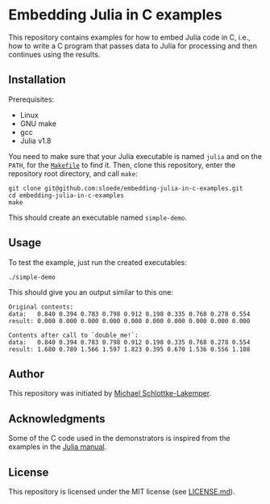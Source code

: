 # Embedding Julia in C examples

This repository contains examples for how to embed Julia code in C, i.e., how to
write a C program that passes data to Julia for processing and then continues
using the results.

## Installation
Prerequisites:
* Linux
* GNU make
* gcc
* Julia v1.8

You need to make sure that your Julia executable is named `julia` and on the
`PATH`, for the [`Makefile`](Makefile) to find it. Then, clone this repository,
enter the repository root directory, and call `make`:
```shell
git clone git@github.com:sloede/embedding-julia-in-c-examples.git
cd embedding-julia-in-c-examples
make
```
This should create an executable named `simple-demo`.

## Usage
To test the example, just run the created executables:
```shell
./simple-demo
```
This should give you an output similar to this one:
```
Original contents:
data:   0.840 0.394 0.783 0.798 0.912 0.198 0.335 0.768 0.278 0.554
result: 0.000 0.000 0.000 0.000 0.000 0.000 0.000 0.000 0.000 0.000

Contents after call to `double_me!`:
data:   0.840 0.394 0.783 0.798 0.912 0.198 0.335 0.768 0.278 0.554
result: 1.680 0.789 1.566 1.597 1.823 0.395 0.670 1.536 0.556 1.108
```

## Author
This repository was initiated by [Michael Schlottke-Lakemper](https://lakemper.eu).

## Acknowledgments
Some of the C code used in the demonstrators is inspired from the examples in the
[Julia manual](https://docs.julialang.org/en/v1/manual/embedding/).

## License
This repository is licensed under the MIT license (see [LICENSE.md](LICENSE.md)).
